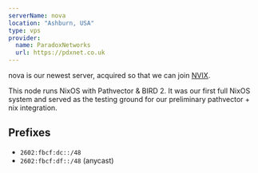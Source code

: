 ```yaml
---
serverName: nova
location: "Ashburn, USA"
type: vps
provider:
  name: ParadoxNetworks
  url: https://pdxnet.co.uk
---
```


nova is our newest server, acquired so that we can join [NVIX](https://nvix.us/).

This node runs NixOS with Pathvector & BIRD 2. It was our first full NixOS system and served as the testing ground for our preliminary pathvector + nix integration.

## Prefixes

- `2602:fbcf:dc::/48`
- `2602:fbcf:df::/48` (anycast)
